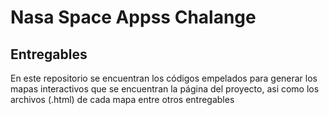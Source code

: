 # Nasa Space Appss Chalange 
## Entregables
En este repositorio se encuentran los códigos empelados para generar los mapas interactivos que se encuentran la página del proyecto, asi como los archivos (.html) de cada mapa entre otros entregables 
